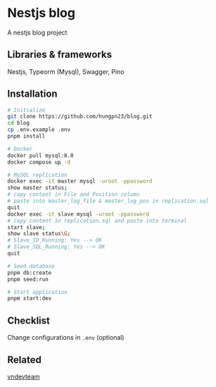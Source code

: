 # Nestjs blog

A nestjs blog project

## Libraries & frameworks

Nestjs, Typeorm (Mysql), Swagger, Pino

## Installation

```bash
# Initialize
git clone https://github.com/hungpn23/blog.git
cd blog
cp .env.example .env
pnpm install

# Docker
docker pull mysql:8.0
docker compose up -d

# MySQL replication
docker exec -it master mysql -uroot -ppassword
show master status;
# copy content in File and Position column
# paste into master_log_file & master_log_pos in replication.sql
quit
docker exec -it slave mysql -uroot -ppassword
# copy content in replication.sql and paste into terminal
start slave;
show slave status\G;
# Slave_IO_Running: Yes --> OK
# Slave_SQL_Running: Yes --> OK
quit

# Seed database
pnpm db:create
pnpm seed:run

# Start application
pnpm start:dev
```

## Checklist

Change configurations in `.env` (optional)

## Related

[vndevteam](https://github.com/vndevteam/nestjs-boilerplate)
